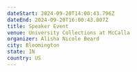 ```yaml
---
dateStart: 2024-09-20T14:00:43.796Z
dateEnd: 2024-09-20T16:00:43.807Z
title: Speaker Event
venue: University Collections at McCalla
organizer: Alisha Nicole Beard
city: Bloomington
state: IN
country: US
---
```

